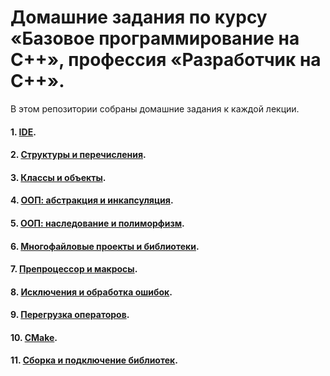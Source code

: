 # Домашние задания по курсу «Базовое программирование на C++», профессия «Разработчик на С++».

В этом репозитории собраны домашние задания к каждой лекции. 

#### 1. [IDE](IDE).
#### 2. [Структуры и перечисления](Structures_and_enumerations).
#### 3. [Классы и объекты](Classes_and_objects).
#### 4. [ООП: абстракция и инкапсуляция](Abstraction_and_encapsulation).
#### 5. [ООП: наследование и полиморфизм](Inheritance_and_polymorphism).
#### 6. [Многофайловые проекты и библиотеки](Multi-file_projects_and_libraries).
#### 7. [Препроцессор и макросы](Preprocessor_and_macros).
#### 8. [Исключения и обработка ошибок](Exceptions_and_error_handling).
#### 9. [Перегрузка операторов](Operator_overloading).
#### 10. [CMake](CMake).
#### 11. [Сборка и подключение библиотек](Building_and_connecting_libraries).
